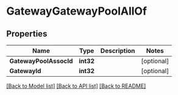 # GatewayGatewayPoolAllOf

## Properties

Name | Type | Description | Notes
------------ | ------------- | ------------- | -------------
**GatewayPoolAssocId** | **int32** |  | [optional] 
**GatewayId** | **int32** |  | [optional] 

[[Back to Model list]](../README.md#documentation-for-models) [[Back to API list]](../README.md#documentation-for-api-endpoints) [[Back to README]](../README.md)


